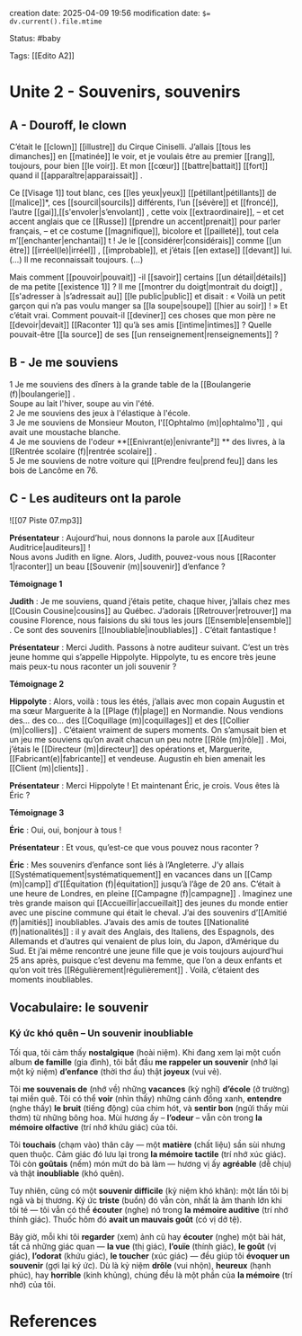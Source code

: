 creation date: 2025-04-09 19:56
modification date: `$= dv.current().file.mtime`

Status: #baby 

Tags: [[Edito A2]]

# Unite 2 -  Souvenirs, souvenirs

## A - Douroff, le clown

C’était le [[clown]] [[illustre]] du Cirque Ciniselli. J’allais [[tous les dimanches]] en [[matinée]] le voir, et je voulais être au premier [[rang]], toujours, pour bien [[le voir]]. Et mon [[cœur]] [[battre|battait]]  [[fort]] quand il [[apparaître|apparaissait]] . 

Ce [[Visage 1]] tout blanc, ces [[les yeux|yeux]]  [[pétillant|pétillants]]  de [[malice]]*, ces [[sourcil|sourcils]]  différents, l’un [[sévère]] et [[froncé]], l’autre [[gai]],[[s'envoler|s’envolant]] , cette voix [[extraordinaire]], – et cet accent anglais que ce [[Russe]] [[prendre un accent|prenait]]  pour parler français, – et ce costume [[magnifique]], bicolore et [[pailleté]], tout cela m’[[enchanter|enchantai]] t ! Je le [[considérer|considérais]]  comme [[un être]] [[irréel(le)|irréel]] , [[improbable]], et j’étais [[en extase]] [[devant]] lui. (…) Il me reconnaissait toujours. (…) 

Mais comment [[pouvoir|pouvait]] -il [[savoir]] certains [[un détail|détails]]  de ma petite [[existence 1]] ? Il me [[montrer du doigt|montrait du doigt]] , [[s'adresser à |s’adressait au]]  [[le public|public]]  et disait : « Voilà un petit garçon qui n’a pas voulu manger sa [[la soupe|soupe]]  [[hier au soir]] ! » Et c’était vrai. Comment pouvait-il [[deviner]] ces choses que mon père ne [[devoir|devait]]  [[Raconter 1]] qu’à ses amis [[intime|intimes]]  ? Quelle pouvait-être [[la source]] de ses [[un renseignement|renseignements]]  ?

## B - Je me souviens

1 Je me souviens des dîners à la grande table de la [[Boulangerie (f)|boulangerie]] .  
Soupe au lait l'hiver, soupe au vin l'été.  
2 Je me souviens des jeux à l'élastique à l'école.  
3 Je me souviens de Monsieur Mouton, l'[[Ophtalmo (m)|ophtalmo¹]] , qui avait une moustache blanche.  
4 Je me souviens de l'odeur **[[Enivrant(e)|enivrante²]] ** des livres, à la [[Rentrée scolaire (f)|rentrée scolaire]] .  
5 Je me souviens de notre voiture qui [[Prendre feu|prend feu]]  dans les bois de Lancôme en 76.

## C - Les auditeurs ont la parole

![[07 Piste 07.mp3]]

**Présentateur** : 
Aujourd’hui, nous donnons la parole aux [[Auditeur Auditrice|auditeurs]]  !  
Nous avons Judith en ligne. Alors, Judith, pouvez-vous nous [[Raconter 1|raconter]]  un beau [[Souvenir (m)|souvenir]]  d’enfance ?

**Témoignage 1**

**Judith** : 
Je me souviens, quand j’étais petite, chaque hiver, j’allais chez mes [[Cousin Cousine|cousins]]  au Québec. 
J’adorais [[Retrouver|retrouver]]  ma cousine Florence, nous faisions du ski tous les jours [[Ensemble|ensemble]] . 
Ce sont des souvenirs [[Inoubliable|inoubliables]] . C’était fantastique !

**Présentateur** : 
Merci Judith. 
Passons à notre auditeur suivant. 
C’est un très jeune homme qui s’appelle Hippolyte. 
Hippolyte, tu es encore très jeune mais peux-tu nous raconter un joli souvenir ?

**Témoignage 2**

**Hippolyte** : 
Alors, voilà : tous les étés, j’allais avec mon copain Augustin et ma sœur Marguerite à la [[Plage (f)|plage]]  en Normandie. 
Nous vendions des… des co… des [[Coquillage (m)|coquillages]]  et des [[Collier (m)|colliers]] . 
C’étaient vraiment de supers moments. 
On s’amusait bien et un jeu me souviens qu’on avait chacun un peu notre [[Rôle (m)|rôle]] . 
Moi, j’étais le [[Directeur (m)|directeur]]  des opérations et, Marguerite, [[Fabricant(e)|fabricante]]  et vendeuse. 
Augustin eh bien amenait les [[Client (m)|clients]] .

**Présentateur** : 
Merci Hippolyte ! 
Et maintenant Éric, je crois. Vous êtes là Éric ?

**Témoignage 3**

**Éric** : 
Oui, oui, bonjour à tous !

**Présentateur** : 
Et vous, qu’est-ce que vous pouvez nous raconter ?

**Éric** : 
Mes souvenirs d’enfance sont liés à l’Angleterre. 
J’y allais [[Systématiquement|systématiquement]]  en vacances dans un [[Camp (m)|camp]]  d’[[Équitation (f)|équitation]]  jusqu’à l’âge de 20 ans. 
C’était à une heure de Londres, en pleine [[Campagne (f)|campagne]] . 
Imaginez une très grande maison qui [[Accueillir|accueillait]]  des jeunes du monde entier avec une piscine commune qui était le cheval. 
J’ai des souvenirs d’[[Amitié (f)|amitiés]]  inoubliables. J’avais des amis de toutes [[Nationalité (f)|nationalités]]  : il y avait des Anglais, des Italiens, des Espagnols, des Allemands et d’autres qui venaient de plus loin, du Japon, d’Amérique du Sud. 
Et j’ai même rencontré une jeune fille que je vois toujours aujourd’hui 25 ans après, puisque c’est devenu ma femme, que l’on a deux enfants et qu’on voit très [[Régulièrement|régulièrement]] . 
Voilà, c’étaient des moments inoubliables.




## Vocabulaire: le souvenir

### **Ký ức khó quên – Un souvenir inoubliable**

Tối qua, tôi cảm thấy **nostalgique** (hoài niệm). Khi đang xem lại một cuốn album **de famille** (gia đình), tôi bắt đầu **me rappeler un souvenir** (nhớ lại một kỷ niệm) **d’enfance** (thời thơ ấu) thật **joyeux** (vui vẻ).

Tôi **me souvenais de** (nhớ về) những **vacances** (kỳ nghỉ) **d’école** (ở trường) tại miền quê. Tôi có thể **voir** (nhìn thấy) những cánh đồng xanh, **entendre** (nghe thấy) **le bruit** (tiếng động) của chim hót, và **sentir bon** (ngửi thấy mùi thơm) từ những bông hoa. Mùi hương ấy – **l’odeur** – vẫn còn trong **la mémoire olfactive** (trí nhớ khứu giác) của tôi.

Tôi **touchais** (chạm vào) thân cây — một **matière** (chất liệu) sần sùi nhưng quen thuộc. Cảm giác đó lưu lại trong **la mémoire tactile** (trí nhớ xúc giác). Tôi còn **goûtais** (nếm) món mứt do bà làm — hương vị ấy **agréable** (dễ chịu) và thật **inoubliable** (khó quên).

Tuy nhiên, cũng có một **souvenir difficile** (kỷ niệm khó khăn): một lần tôi bị ngã và bị thương. Ký ức **triste** (buồn) đó vẫn còn, nhất là âm thanh lớn khi tôi té — tôi vẫn có thể **écouter** (nghe) nó trong **la mémoire auditive** (trí nhớ thính giác). Thuốc hôm đó **avait un mauvais goût** (có vị dở tệ).

Bây giờ, mỗi khi tôi **regarder** (xem) ảnh cũ hay **écouter** (nghe) một bài hát, tất cả những giác quan — **la vue** (thị giác), **l’ouïe** (thính giác), **le goût** (vị giác), **l’odorat** (khứu giác), **le toucher** (xúc giác) — đều giúp tôi **évoquer un souvenir** (gợi lại ký ức). Dù là kỷ niệm **drôle** (vui nhộn), **heureux** (hạnh phúc), hay **horrible** (kinh khủng), chúng đều là một phần của **la mémoire** (trí nhớ) của tôi.







# References